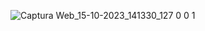 ![Captura Web_15-10-2023_141330_127 0 0 1](https://github.com/Calueto00/livewire_crud/assets/104561963/c8475e44-1070-40c9-942c-893d8bc3bc27)
